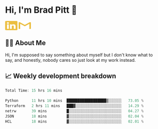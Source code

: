 # Hi, I'm Brad Pitt 👋


<a href="https://www.linkedin.com/in/mathias-mauraisin/" target="blank"><img align="center" src="./icons/linkedin.svg" alt="https://www.linkedin.com/in/mathias-mauraisin/" height="30" width="40" /></a>
<a href="mailto:mathias.mauraisin.pro@gmail.com" target="blank"><img align="center" src="./icons/gmail.svg" alt="redrew" height="30" width="40" /></a>




<!-- ![snap](images/Snap_dark.png?raw=true) -->
<!-- ![snap](images/Snap_dark_bg.png?raw=true) -->


<!-- [![My Skills](https://skillicons.dev/icons?i=c,cpp,html,css,js,ts,)](https://skillicons.dev) -->

## 🙋‍♂️&nbsp;About Me

Hi, I'm supposed to say something about myself but I don't know what to say, and honestly, nobody cares so just look at my work instead.

## 📈&nbsp;Weekly development breakdown

<!-- [![mamaurai's 42 stats](https://badge42.vercel.app/api/v2/cl1l4qz93000609l4yixitcl4/stats?cursusId=21&coalitionId=45)](https://github.com/JaeSeoKim/badge42) -->





<!--START_SECTION:waka-->

```rust
Total Time: 15 hrs 16 mins

Python      11 hrs 10 mins  ██████████████████▒░░░░░░   73.05 %
Terraform   2 hrs 11 mins   ███▓░░░░░░░░░░░░░░░░░░░░░   14.29 %
netrw       39 mins         █░░░░░░░░░░░░░░░░░░░░░░░░   04.27 %
JSON        18 mins         ▓░░░░░░░░░░░░░░░░░░░░░░░░   02.04 %
HCL         18 mins         ▓░░░░░░░░░░░░░░░░░░░░░░░░   02.01 %
```

<!--END_SECTION:waka-->


